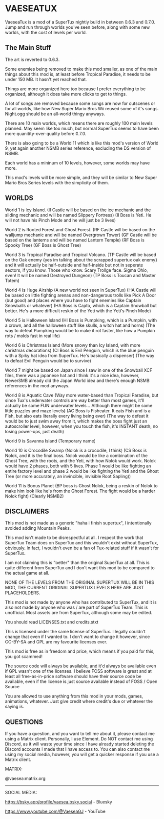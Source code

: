 # VAESEATUX

VaeseaTux is a mod of a SuperTux nightly build in between 0.6.3 and 0.7.0. Jump and run through worlds you've seen before, along with some new worlds, with the cost of levels per world.

## The Main Stuff

The art is reverted to 0.6.3.

Some enemies being removed to make this mod smaller, as one of the main things about this mod is, at least before Tropical Paradise, it needs to be under 150 MB. It hasn't yet reached that.

Things are more organized here too because I prefer everything to be organized, although it does take more clicks to get to things.

A lot of songs are removed because some songs are now for cutscenes or for all worlds, like how New Super Mario Bros Wii reused some of it's songs. Night.ogg should be an all-world thingy anyways.

There are 10 main worlds, which means there are roughly 100 main levels planned. May seem like too much, but normal SuperTux seems to have been more quanitity-over-quality before 0.7.0.

There is also going to be a World 11 which is like this mod's version of World 9, yet again another NSMB series reference, excluding the DS version of NSMB.

Each world has a mininum of 10 levels, however, some worlds may have more.

This mod's levels will be more simple, and they will be similar to New Super Mario Bros Series levels with the simplicity of them.

## WORLDS

World 1 is Icy Island. (II Castle will be based on the ice mechanic and the sliding mechanic and will be named Slippery Fortress) (II Boss is Yeti. He will not have his Pinch Mode and he will just be 3 lives)

World 2 is Rooted Forest and Ghost Forest. (RF Castle will be based on the walljump mechanic and will be named Overgrown Tower) (GF Castle will be based on the lanterns and will be named Lantern Temple) (RF Boss is Spooky Tree) (GF Boss is Ghost Tree)

World 3 is Tropical Paradise and Tropical Volcano. (TP Castle will be based on the Oak enemy {yes im talking about the scrapped supertux oak enemy} and it will actually be half-outside and half-inside but not in seperate sectors, if you know. Those who know. Scary Trollge face. Sigma Ohio, even! It will be named Destroyed Dungeon) (TP Boss is Toucan and Master Totem)

World 4 is Huge Airship (A new world not seen in SuperTux) (HA Castle will be based on little fighting arenas and non-dangerous trolls like Pick A Door (but good) and places where you have to fight enemies like Captain Snowballs or whatever) (HA Boss is Capto, which is a Captain Snowball but better. He's a more difficult reskin of the Yeti with the Yeti's Pinch Mode)

World 5 is Halloween Island (HI Boss is Pumpking, which is a Pumpkin, with a crown, and all the halloween stuff like skulls, a witch hat and horns) (The way to defeat Pumpking would be to make it rot faster, like how a Pumpkin rots / molds fast in real life)

World 6 is Christmas Island (More snowy than Icy Island, with more christmas decorations) (CI Boss is Evil Penguin, which is the blue penguin with a Spiky hat idea from SuperTux. He's basically a dispenser) (The way to defeat Evil Penguin would be to survive)

World 7 might be based on Japan since I saw in one of the Snowball XCF files, there was a japanese hat and I think it's a nice idea, however, NewerSMB already did the Japan World idea and there's enough NSMB references in the mod anyways.

World 8 is Aquatic Cave (Way more water-based than Tropical Paradise, but since Tux's underwater controls are way better than most games, it'll actually be some FUN underwater levels... Although there might be some little puzzles and maze levels) (AC Boss is Fisheater. It eats Fish and is a Fish, but also eats literally every living being ever) (The way to defeat it would be to just swim away from it, which makes the boss fight just an autoscroller level, however, when you touch the fish, it's INSTANT death, no losing power-ups, just death)

World 9 is Savanna Island (Temporary name)

World 10 is Crocodile Swamp (Nolok is a crocodile, I think) (CS Boss is Nolok, and it is the final boss. Nolok would be like a combination of the Ghost Tree, with the roots, and the Yeti, with how Nolok would work. Nolok would have 2 phases, both with 5 lives. Phase 1 would be like fighting an entire factory level and phase 2 would be like fighting the Yeti and the Ghost Tree (or more accurately, an invincible, invisible Root Sapling))

World 11 is Bonus Planet (BP boss is Ghost Nolok, being a reskin of Nolok to make him look like he's from the Ghost Forest. The fight would be a harder Nolok fight) (Clearly NSMB2)

## DISCLAIMERS

This mod is not made as a generic "haha i finish supertux", I intentionally avoided adding Mountain Peaks.

This mod isn't made to be disrespectful at all. I respect the work that SuperTux Team does on SuperTux and this wouldn't exist without SuperTux, obviously. In fact, I wouldn't even be a fan of Tux-related stuff if it wasn't for SuperTux.

I am not claiming this is "better" than the original SuperTux at all. This is quite different from SuperTux and I don't want this mod to be compared to the actual game at all.

NONE OF THE LEVELS FROM THE ORIGINAL SUPERTUX WILL BE IN THIS MOD, THE CURRENT ORIGINAL SUPERTUX LEVELS HERE ARE JUST PLACEHOLDERS.

This mod is not made by anyone who has contributed to SuperTux, and it is also not made by anyone who was / are part of SuperTux Team. This is unofficial. Most assets are from SuperTux, although some may be edited.

You should read LICENSES.txt and credits.stxt

This is licensed under the same license of SuperTux. I legally couldn't change that even if I wanted to. I don't want to change it however, since CC-BY-SA and GPL are my favourite licenses ever.

This mod is free as in freedom and price, which means if you paid for this, you got scammed!

The source code will always be available, and it'd always be available even if GPL wasn't one of the licenses. I believe FOSS software is great and at least all free-as-in-price software should have their source code be available, even if the license is just source available instead of FOSS / Open Source

You are allowed to use anything from this mod in your mods, games, animations, whatever. Just give credit where credit's due or whatever the saying is.

## QUESTIONS

If you have a question, and you want to tell me about it, please contact me using a Matrix client. Personally, I use Element. Do NOT contact me using Discord, as it will waste your time since I have already started deleting the Discord accounts I made that I have access to. You can also contact me using my social media, however, you will get a quicker response if you use a Matrix client.

MATRIX:

@vaesea:matrix.org

--------------------------------------------
SOCIAL MEDIA:

https://bsky.app/profile/vaesea.bsky.social - Bluesky

https://www.youtube.com/@VaeseaGJ - YouTube



